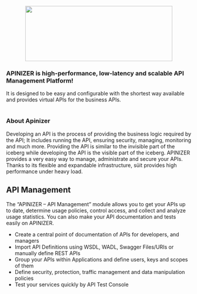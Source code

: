<p align="center">
  <img width="400" height="150" src="https://user-images.githubusercontent.com/3893283/45227170-c26e1e00-b2c8-11e8-9dd6-f500385ac5e0.png">
</p>

### APINIZER is high-performance, low-latency and scalable API Management Platform!
It is designed to be easy and configurable with the shortest way available and provides virtual APIs for the business APIs.
#
### About Apinizer
Developing an API is the process of providing the business logic required by the API; It includes running the API, 
ensuring security, managing, monitoring and much more. Providing the API is similar to the invisible part of the iceberg 
while developing the API is the visible part of the iceberg. APINIZER provides a very easy way to manage, 
administrate and secure your APIs. Thanks to its flexible and expandable infrastructure, süit provides high performance under heavy load.

## API Management
The “APINIZER – API Management” module allows you to get your APIs up to date, determine usage policies, control access, and collect and analyze usage statistics. You can also make your API documentation and tests easily on APINIZER.

- Create a central point of documentation of APIs for developers, and managers
- Import API Definitions using WSDL, WADL, Swagger Files/URIs or manually define REST APIs
- Group your APIs within Applications and define users, keys and scopes of them
- Define security, protection, traffic management and data manipulation policies
- Test your services quickly by API Test Console
